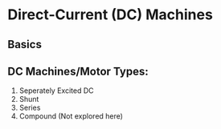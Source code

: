 # Direct-Current (DC) Machines

## Basics

## DC Machines/Motor Types: 
1. Seperately Excited DC
2. Shunt
3. Series
4. Compound (Not explored here)

